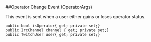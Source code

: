 
##Operator Change Event (OperatorArgs)

This event is sent when a user either gains or loses operator status.

```
public bool isOperator{ get; private set;}
public IrcChannel channel { get; private set;}
public TwitchUser user{ get; private set;}
```
